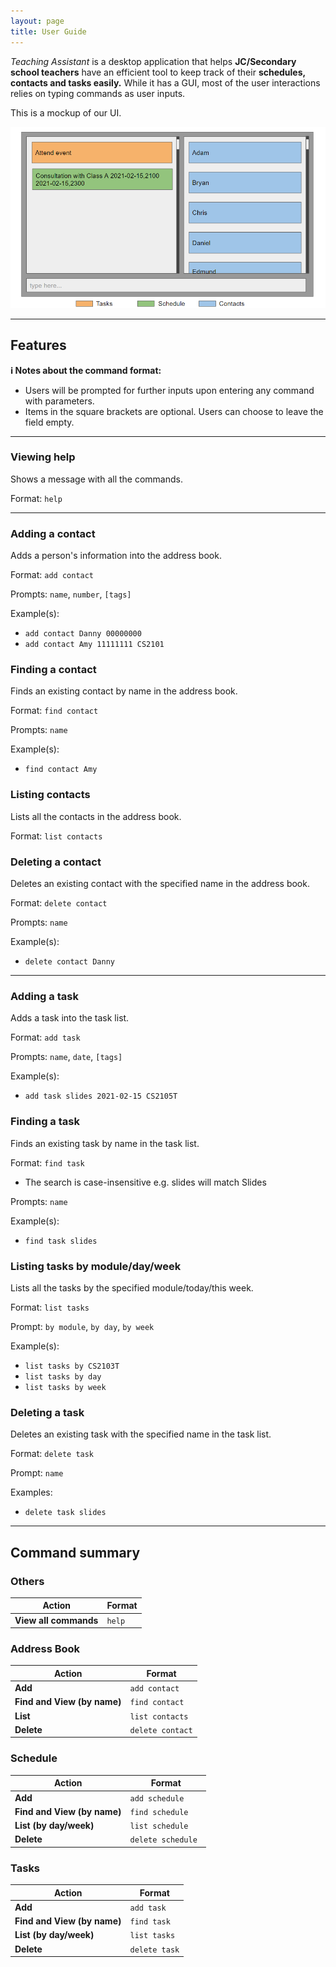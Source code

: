 ```yaml
---
layout: page
title: User Guide
---
```


_Teaching Assistant_ is a desktop application that helps **JC/Secondary school teachers** have an efficient tool to keep
track of their **schedules, contacts and tasks easily.** While it has a GUI, most of the user interactions relies on typing commands as user inputs.

This is a mockup of our UI.

![Ui](images/Ui.png)

---

## Features

**:information_source: Notes about the command format:**<br>

* Users will be prompted for further inputs upon entering any command with parameters.
* Items in the square brackets are optional. Users can choose to leave the field empty.

---

### Viewing help
Shows a message with all the commands.

Format: `help`

---

### Adding a contact
Adds a person's information into the address book.

Format: `add contact`

Prompts: `name`, `number`, `[tags]`

Example(s):
* `add contact Danny 00000000`
* `add contact Amy 11111111 CS2101`

### Finding a contact
Finds an existing contact by name in the address book.

Format: `find contact`

Prompts: `name`

Example(s):
* `find contact Amy`

### Listing contacts
Lists all the contacts in the address book.

Format: `list contacts`

### Deleting a contact
Deletes an existing contact with the specified name in the address book.

Format: `delete contact`

Prompts: `name`

Example(s):
* `delete contact Danny`

---

### Adding a task
Adds a task into the task list.

Format: `add task`

Prompts: `name`, `date`, `[tags]`

Example(s):
* `add task slides 2021-02-15 CS2105T`

### Finding a task
Finds an existing task by name in the task list.

Format: `find task`
* The search is case-insensitive e.g. slides will match Slides

Prompts: `name`

Example(s):
* `find task slides`

### Listing tasks by module/day/week
Lists all the tasks by the specified module/today/this week. 

Format: `list tasks`

Prompt: `by module`, `by day`, `by week`

Example(s):
* `list tasks by CS2103T`
* `list tasks by day`
* `list tasks by week`

### Deleting a task
Deletes an existing task with the specified name in the task list.

Format: `delete task`

Prompt: `name`

Examples:
* `delete task slides`

---

## Command summary

### Others
Action | Format
-------|------------------ 
**View all commands** | `help`

### Address Book
Action | Format
--------|------------------ 
**Add** | `add contact`
**Find and View (by name)** | `find contact`
**List** | `list contacts`
**Delete** | `delete contact`

### Schedule
Action | Format
--------|------------------ 
**Add** | `add schedule`
**Find and View (by name)** | `find schedule`
**List (by day/week)** | `list schedule`
**Delete** | `delete schedule `

### Tasks
Action | Format
--------|------------------ 
**Add** | `add task`
**Find and View (by name)** | `find task`
**List (by day/week)** | `list tasks`
**Delete** | `delete task`

